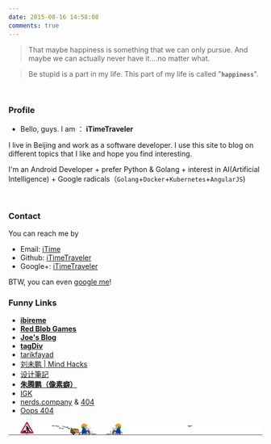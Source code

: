 ```yaml
---
date: 2015-08-16 14:58:08
comments: true
---
```


>That maybe happiness is something that we can only pursue. And maybe we can actually never have it....no matter what.

>Be stupid is a part in my life. This part of my life is called "**`happiness`**".

<br>


### Profile

- Bello, guys. I am ： **iTimeTraveler**



 I live in Beijing and work as a software developer. I use this site to blog on different topics that I like and hope you find interesting.



 I'm an Android Developer + prefer Python & Golang + interest in AI(Artificial Intelligence) + Google radicals（`Golang`+`Docker`+`Kubernetes`+`AngularJS`)

<br>

### Contact

You can reach me by

- Email: [iTime](mailto:xuewenlong_2008@sina.com)
- Github: [iTimeTraveler](https://github.com/iTimeTraveler)
- Google+: [iTimeTraveler](https://plus.google.com/116515515454998359216﻿)

BTW, you can even [google me](https://www.google.com/search?q=itimetraveler)!

### Funny Links

- [**ibireme**](http://blog.ibireme.com/)
- [**Red Blob Games**](http://theory.stanford.edu/~amitp/GameProgramming/)
- [**Joe's Blog**](https://hijiangtao.github.io/)
- [**tagDiv**](http://tagdiv.com/)
- [tarikfayad](http://tarikfayad.com/)
- [刘未鹏 | Mind Hacks](http://mindhacks.cn/)
- [设计筆記](https://biji.io/)
- [**朱腾鹏（像素癖）**](http://div63.com/index.html)
- [IGK](http://www.igkhair.com)
- [nerds.company](https://nerds.company/) & [404](https://nerds.company/404)
- [Oops 404](http://oops.re/)



![So, if you got a dream, you gotta protect it.](/gallery/uconstruction.gif)